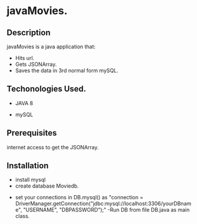 # javaMovies.

## Description
javaMovies is a java application that:

 - Hits url.
 - Gets JSONArray.
 - Saves the data in 3rd normal form mySQL.

## Techonologies Used.

- JAVA 8

- mySQL

## Prerequisites

internet access to get the JSONArray.

## Installation 

- install mysql 
- create database Moviedb.
* set your connections in DB.mysql() as "connection = DriverManager.getConnection("jdbc:mysql://localhost:3306/yourDBname", "USERNAME", "DBPASSWORD");"
-Run DB from file DB.java as main class.




